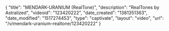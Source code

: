 {
    "title": "MENDARK-URANIUM (RealTone)",
    "description": "RealTones by Astralized",
    "videoid": "123420222",
    "date_created": "1381351363",
    "date_modified": "1517274453",
    "type": "captivate",
    "layout": "video",
    "url": "\/v\/mendark-uranium-realtone\/123420222"
}